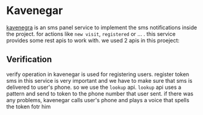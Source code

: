 # Kavenegar

[kavenegra](http://kavenegar.com) is an sms panel service to implement the sms notifications inside the project. for actions like `new visit`, `registered` or ... . this service provides some rest apis to work with. we used 2 apis in this proeject:

## Verification

verify operation in kavenegar is used for registering users. register token sms in this service is very important and we have to make sure that sms is delivered to user's phone. so we use the `lookup` api. `lookup` api uses a pattern and send to token to the phone number that user sent. if there was any problems, kavenegar calls user's phone and plays a voice that spells the token fotr him